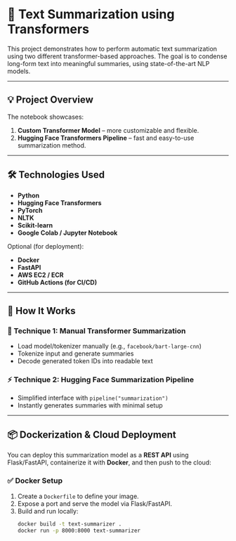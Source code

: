 # 📝 Text Summarization using Transformers

This project demonstrates how to perform automatic text summarization using two different transformer-based approaches. The goal is to condense long-form text into meaningful summaries, using state-of-the-art NLP models.

---

## 💡 Project Overview

The notebook showcases:

1. **Custom Transformer Model** – more customizable and flexible.
2. **Hugging Face Transformers Pipeline** – fast and easy-to-use summarization method.

---

## 🛠️ Technologies Used

- **Python**
- **Hugging Face Transformers**
- **PyTorch**
- **NLTK**
- **Scikit-learn**
- **Google Colab / Jupyter Notebook**

Optional (for deployment):

- **Docker**
- **FastAPI**
- **AWS EC2 / ECR**
- **GitHub Actions (for CI/CD)**

---

## 🚀 How It Works

### 🔧 Technique 1: Manual Transformer Summarization
- Load model/tokenizer manually (e.g., `facebook/bart-large-cnn`)
- Tokenize input and generate summaries
- Decode generated token IDs into readable text

### ⚡ Technique 2: Hugging Face Summarization Pipeline
- Simplified interface with `pipeline("summarization")`
- Instantly generates summaries with minimal setup

---

## 📦 Dockerization & Cloud Deployment

You can deploy this summarization model as a **REST API** using Flask/FastAPI, containerize it with **Docker**, and then push to the cloud:

### ✅ Docker Setup
1. Create a `Dockerfile` to define your image.
2. Expose a port and serve the model via Flask/FastAPI.
3. Build and run locally:
   ```bash
   docker build -t text-summarizer .
   docker run -p 8000:8000 text-summarizer

